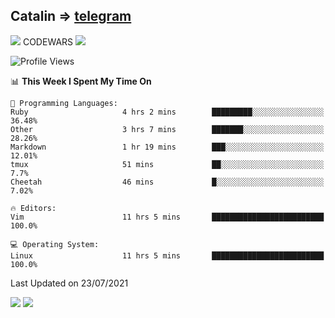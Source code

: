 ## Catalin => [telegram](https://t.me/catalinhimself) 
![](https://www.codewars.com/users/Catalinhimself/badges/micro) CODEWARS
![](https://github.com/Catalinhimself/Catalinhimself/blob/main/Sakura_Nene_CPP.jpg)

<!--START_SECTION:waka-->
![Profile Views](http://img.shields.io/badge/Profile%20Views-75-blue)

📊 **This Week I Spent My Time On** 

```text
💬 Programming Languages: 
Ruby                     4 hrs 2 mins        █████████░░░░░░░░░░░░░░░░   36.48% 
Other                    3 hrs 7 mins        ███████░░░░░░░░░░░░░░░░░░   28.26% 
Markdown                 1 hr 19 mins        ███░░░░░░░░░░░░░░░░░░░░░░   12.01% 
tmux                     51 mins             ██░░░░░░░░░░░░░░░░░░░░░░░   7.7% 
Cheetah                  46 mins             █░░░░░░░░░░░░░░░░░░░░░░░░   7.02%

🔥 Editors: 
Vim                      11 hrs 5 mins       █████████████████████████   100.0%

💻 Operating System: 
Linux                    11 hrs 5 mins       █████████████████████████   100.0%

```


 Last Updated on 23/07/2021
<!--END_SECTION:waka-->

![](https://github-readme-stats.vercel.app/api?username=catalinhimself&count_private=true&show_icons=true&theme=calm)
![](https://github-readme-stats.vercel.app/api/wakatime?username=catalinhimself&theme=calm)

  


